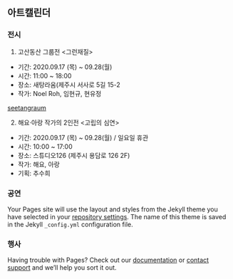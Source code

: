 ## 아트캘린더


### 전시


1. 고산동산 그룹전 <그런재질>
- 기간: 2020.09.17 (목) ~ 09.28(월) 
- 시간: 11:00 ~ 18:00
- 장소: 새탕라움(제주시 서사로 5길 15-2
- 작가: Noel Roh, 임현규, 현유정

[seetangraum](https://www.instagram.com/p/CFMcZxXDvvB/?igshid=1xjywf3xxtw7n)


2. 해요·아랑 작가의 2인전 <고립의 심연>
- 기간: 2020.09.17 (목) ~ 09.28(월) / 일요일 휴관
- 시간: 10:00 ~ 17:00 
- 장소: 스튜디오126 (제주시 용담로 126 2F)
- 작가: 해요, 아랑
- 기획: 추수희


### 공연

Your Pages site will use the layout and styles from the Jekyll theme you have selected in your [repository settings](https://github.com/hatiiii/hatiiii.github.io/settings). The name of this theme is saved in the Jekyll `_config.yml` configuration file.

### 행사

Having trouble with Pages? Check out our [documentation](https://docs.github.com/categories/github-pages-basics/) or [contact support](https://github.com/contact) and we’ll help you sort it out.
